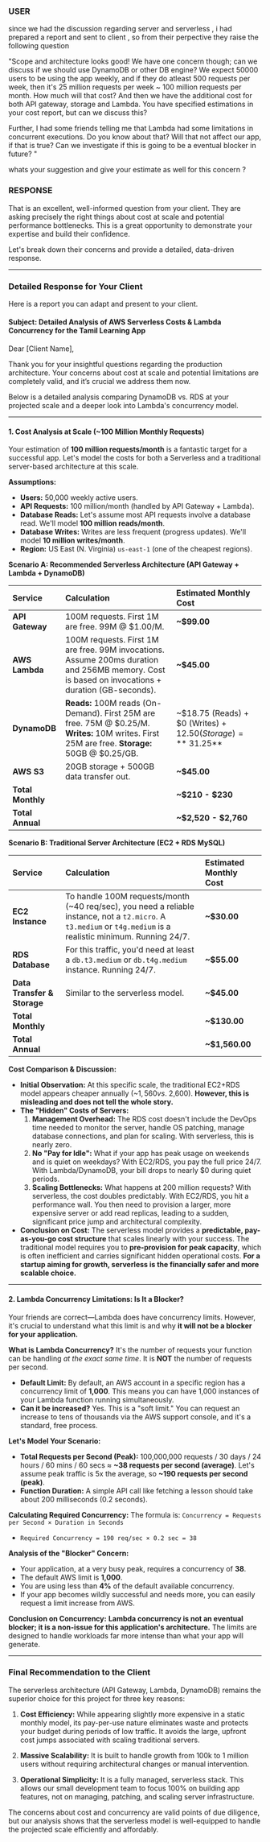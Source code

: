 ### USER
since we had the discussion regarding server and serverless , i had prepared a report and sent to client , so from their perpective they raise the following question 

"Scope and architecture looks good! We have one concern though; can we discuss if we should use DynamoDB or other DB engine? We expect 50000 users to be using the app weekly, and if they do atleast 500 requests per week, then it's 25 million requests per week ~ 100 million requests per month. How much will that cost? And then we have the additional cost for both API gateway, storage and Lambda. You have specified estimations in your cost report, but can we discuss this? 

Further, I had some friends telling me that Lambda had some limitations in concurrent executions. Do you know about that? Will that not affect our app, if that is true? Can we investigate if this is going to be a eventual blocker in future?
"

whats your suggestion and give your estimate as well for this concern ?

### RESPONSE
That is an excellent, well-informed question from your client. They are asking precisely the right things about cost at scale and potential performance bottlenecks. This is a great opportunity to demonstrate your expertise and build their confidence.

Let's break down their concerns and provide a detailed, data-driven response.

---

### **Detailed Response for Your Client**

Here is a report you can adapt and present to your client.

#### **Subject: Detailed Analysis of AWS Serverless Costs & Lambda Concurrency for the Tamil Learning App**

Dear [Client Name],

Thank you for your insightful questions regarding the production architecture. Your concerns about cost at scale and potential limitations are completely valid, and it’s crucial we address them now.

Below is a detailed analysis comparing DynamoDB vs. RDS at your projected scale and a deeper look into Lambda's concurrency model.

---

#### **1. Cost Analysis at Scale (~100 Million Monthly Requests)**

Your estimation of **100 million requests/month** is a fantastic target for a successful app. Let's model the costs for both a Serverless and a traditional server-based architecture at this scale.

**Assumptions:**
*   **Users:** 50,000 weekly active users.
*   **API Requests:** 100 million/month (handled by API Gateway + Lambda).
*   **Database Reads:** Let's assume most API requests involve a database read. We'll model **100 million reads/month**.
*   **Database Writes:** Writes are less frequent (progress updates). We'll model **10 million writes/month**.
*   **Region:** US East (N. Virginia) `us-east-1` (one of the cheapest regions).

**Scenario A: Recommended Serverless Architecture (API Gateway + Lambda + DynamoDB)**

| Service | Calculation | Estimated Monthly Cost |
| :--- | :--- | :--- |
| **API Gateway** | 100M requests. First 1M are free. 99M @ $1.00/M. | **~$99.00** |
| **AWS Lambda** | 100M requests. First 1M are free. 99M invocations. Assume 200ms duration and 256MB memory. Cost is based on invocations + duration (GB-seconds). | **~$45.00** |
| **DynamoDB** | **Reads:** 100M reads (On-Demand). First 25M are free. 75M @ $0.25/M. **Writes:** 10M writes. First 25M are free. **Storage:** 50GB @ $0.25/GB. | ~$18.75 (Reads) + $0 (Writes) + $12.50 (Storage) = **~$31.25** |
| **AWS S3** | 20GB storage + 500GB data transfer out. | **~$45.00** |
| **Total Monthly**| | **~$210 - $230** |
| **Total Annual** | | **~$2,520 - $2,760** |

**Scenario B: Traditional Server Architecture (EC2 + RDS MySQL)**

| Service | Calculation | Estimated Monthly Cost |
| :--- | :--- | :--- |
| **EC2 Instance** | To handle 100M requests/month (~40 req/sec), you need a reliable instance, not a `t2.micro`. A `t3.medium` or `t4g.medium` is a realistic minimum. Running 24/7. | **~$30.00** |
| **RDS Database**| For this traffic, you'd need at least a `db.t3.medium` or `db.t4g.medium` instance. Running 24/7. | **~$55.00** |
| **Data Transfer & Storage**| Similar to the serverless model. | **~$45.00** |
| **Total Monthly**| | **~$130.00** |
| **Total Annual** | | **~$1,560.00** |

**Cost Comparison & Discussion:**

*   **Initial Observation:** At this specific scale, the traditional EC2+RDS model appears cheaper annually (~$1,560 vs. ~$2,600). **However, this is misleading and does not tell the whole story.**
*   **The "Hidden" Costs of Servers:**
    1.  **Management Overhead:** The RDS cost doesn't include the DevOps time needed to monitor the server, handle OS patching, manage database connections, and plan for scaling. With serverless, this is nearly zero.
    2.  **No "Pay for Idle":** What if your app has peak usage on weekends and is quiet on weekdays? With EC2/RDS, you pay the full price 24/7. With Lambda/DynamoDB, your bill drops to nearly $0 during quiet periods.
    3.  **Scaling Bottlenecks:** What happens at 200 million requests? With serverless, the cost doubles predictably. With EC2/RDS, you hit a performance wall. You then need to provision a larger, more expensive server or add read replicas, leading to a sudden, significant price jump and architectural complexity.
*   **Conclusion on Cost:** The serverless model provides a **predictable, pay-as-you-go cost structure** that scales linearly with your success. The traditional model requires you to **pre-provision for peak capacity**, which is often inefficient and carries significant hidden operational costs. **For a startup aiming for growth, serverless is the financially safer and more scalable choice.**

---

#### **2. Lambda Concurrency Limitations: Is It a Blocker?**

Your friends are correct—Lambda does have concurrency limits. However, it's crucial to understand what this limit is and why **it will not be a blocker for your application.**

**What is Lambda Concurrency?**
It's the number of requests your function can be handling *at the exact same time*. It is **NOT** the number of requests per second.

*   **Default Limit:** By default, an AWS account in a specific region has a concurrency limit of **1,000**. This means you can have 1,000 instances of your Lambda function running simultaneously.
*   **Can it be increased?** Yes. This is a "soft limit." You can request an increase to tens of thousands via the AWS support console, and it's a standard, free process.

**Let's Model Your Scenario:**
*   **Total Requests per Second (Peak):** 100,000,000 requests / 30 days / 24 hours / 60 mins / 60 secs ≈ **~38 requests per second (average)**. Let's assume peak traffic is 5x the average, so **~190 requests per second (peak)**.
*   **Function Duration:** A simple API call like fetching a lesson should take about 200 milliseconds (0.2 seconds).

**Calculating Required Concurrency:**
The formula is: `Concurrency = Requests per Second × Duration in Seconds`

*   `Required Concurrency = 190 req/sec × 0.2 sec = 38`

**Analysis of the "Blocker" Concern:**
*   Your application, at a very busy peak, requires a concurrency of **38**.
*   The default AWS limit is **1,000**.
*   You are using less than **4%** of the default available concurrency.
*   If your app becomes wildly successful and needs more, you can easily request a limit increase from AWS.

**Conclusion on Concurrency:**
**Lambda concurrency is not an eventual blocker; it is a non-issue for this application's architecture.** The limits are designed to handle workloads far more intense than what your app will generate.

---

### **Final Recommendation to the Client**

The serverless architecture (API Gateway, Lambda, DynamoDB) remains the superior choice for this project for three key reasons:

1.  **Cost Efficiency:** While appearing slightly more expensive in a static monthly model, its pay-per-use nature eliminates waste and protects your budget during periods of low traffic. It avoids the large, upfront cost jumps associated with scaling traditional servers.
2.  **Massive Scalability:** It is built to handle growth from 100k to 1 million users without requiring architectural changes or manual intervention.


3.  **Operational Simplicity:** It is a fully managed, serverless stack. This allows our small development team to focus 100% on building app features, not on managing, patching, and scaling server infrastructure.

The concerns about cost and concurrency are valid points of due diligence, but our analysis shows that the serverless model is well-equipped to handle the projected scale efficiently and affordably.
